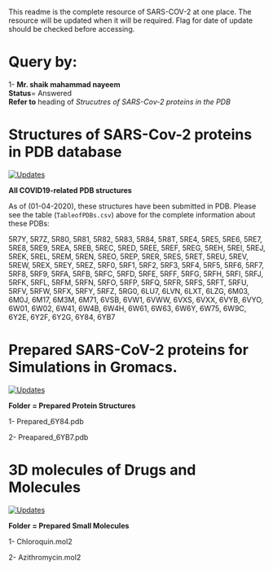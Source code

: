 This readme is the complete resource of SARS-COV-2 at one place. The resource will be updated when it will be required. Flag for date of update should be checked before accessing. 

# Query by:

1- **Mr. shaik mahammad nayeem**<br/> 
**Status**= Answered <br/> 
**Refer to** heading of *Strucutres of SARS-Cov-2 proteins in the PDB*

# Structures of SARS-Cov-2 proteins in PDB database

[![Updates](https://img.shields.io/badge/Updated-05--04--2020-green.svg?style=flat)]()

**All COVID19-related PDB structures**

[//]: # (Access all COVID19-related PDB structures   http://www.rcsb.org/pdb/search/smart.do?smartSearchSubtype_1=StructureIdQuery&structureIdList_1=6Y2G,6Y2F,6Y2E,6W02,6W01,6Y84,6W41,6W4H,6VSB,6W4B,6W61,6W63,6W75,6VW1,6W6Y,6VXS,6VWW,6VYO,6VYB,6VXX,6YB7,5R84,5R83,5R7Y,5R80,5R82,5R81,5R7Z,5REA,5REC,5REB,5REE,5RED,5REG,5REF,5RE9,5RE8,5RE5,5RE4,5RE7,5RE6,5RFB,5RFA,5RFD,5RFC,5RFF,5RFE,5RFH,5RFG,5REY,5REX,5RF9,5REZ,5RF2,5REP,5RF1,5RES,5RF4,5RER,5RF3,5REU,5RF6,5RET,5RF5,5REW,5RF8,5REV,5RF7,5REI,5REH,5REK,5REJ,5REM,5REL,5REO,5RF0,5REN,5RFZ,5RFY,5RFR,5RFQ,5RFT,5RFS,5RFV,5RFU,5RFX,5RFW,5RFJ,5RFI,5RFL,5RFK,5RFN,5RFM,5RFP,5RFO,5RG0,6M03,6M17,6M0J,6M3M,6LU7,6LVN,6LXT,6LZG,6W9C,5R8T,6M71)

As of (01-04-2020), these structures have been submitted in PDB. Please see the table (`TableofPDBs.csv`) above for the complete information about these PDBs:


5R7Y, 5R7Z, 5R80, 5R81, 5R82, 5R83, 5R84, 5R8T, 5RE4, 5RE5, 5RE6, 5RE7, 5RE8, 5RE9, 5REA, 5REB, 5REC, 5RED, 5REE, 5REF, 5REG, 5REH, 5REI, 5REJ, 5REK, 5REL, 5REM, 5REN, 5REO, 5REP, 5RER, 5RES, 5RET, 5REU, 5REV, 5REW, 5REX, 5REY, 5REZ, 5RF0, 5RF1, 5RF2, 5RF3, 5RF4, 5RF5, 5RF6, 5RF7, 5RF8, 5RF9, 5RFA, 5RFB, 5RFC, 5RFD, 5RFE, 5RFF, 5RFG, 5RFH, 5RFI, 5RFJ, 5RFK, 5RFL, 5RFM, 5RFN, 5RFO, 5RFP, 5RFQ, 5RFR, 5RFS, 5RFT, 5RFU, 5RFV, 5RFW, 5RFX, 5RFY, 5RFZ, 5RG0, 6LU7, 6LVN, 6LXT, 6LZG, 6M03, 6M0J, 6M17, 6M3M, 6M71, 6VSB, 6VW1, 6VWW, 6VXS, 6VXX, 6VYB, 6VYO, 6W01, 6W02, 6W41, 6W4B, 6W4H, 6W61, 6W63, 6W6Y, 6W75, 6W9C, 6Y2E, 6Y2F, 6Y2G, 6Y84, 6YB7

# Prepared SARS-CoV-2 proteins for Simulations in Gromacs. 

[![Updates](https://img.shields.io/badge/Updated-05--04--2020-green.svg?style=flat)]()

**Folder = Prepared Protein Structures**

1- Prepared_6Y84.pdb

2- Preapared_6YB7.pdb

# 3D molecules of Drugs and Molecules

[![Updates](https://img.shields.io/badge/Updated-05--04--2020-green.svg?style=flat)]()

**Folder = Prepared Small Molecules**

1- Chloroquin.mol2

2- Azithromycin.mol2